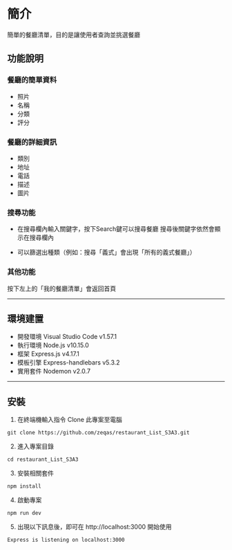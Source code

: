 # 簡介
簡單的餐廳清單，目的是讓使用者查詢並挑選餐廳

## 功能說明
### 餐廳的簡單資料
* 照片
* 名稱
* 分類
* 評分

### 餐廳的詳細資訊
* 類別
* 地址
* 電話
* 描述
* 圖片

### 搜尋功能
- 在搜尋欄內輸入關鍵字，按下Search鍵可以搜尋餐廳
搜尋後關鍵字依然會顯示在搜尋欄內

- 可以篩選出種類（例如：搜尋「義式」會出現「所有的義式餐廳」）

### 其他功能
按下左上的「我的餐廳清單」會返回首頁

---

## 環境建置
- 開發環境 Visual Studio Code v1.57.1
- 執行環境 Node.js v10.15.0
- 框架 Express.js v4.17.1
- 模板引擎 Express-handlebars v5.3.2
- 實用套件 Nodemon v2.0.7

---

## 安裝 

1. 在終端機輸入指令 Clone 此專案至電腦
```
git clone https://github.com/zeqas/restaurant_List_S3A3.git
```
2. 進入專案目錄
```
cd restaurant_List_S3A3
```
3. 安裝相關套件
```
npm install
```
4. 啟動專案
```
npm run dev
```
5. 出現以下訊息後，即可在 http://localhost:3000 開始使用
```
Express is listening on localhost:3000
